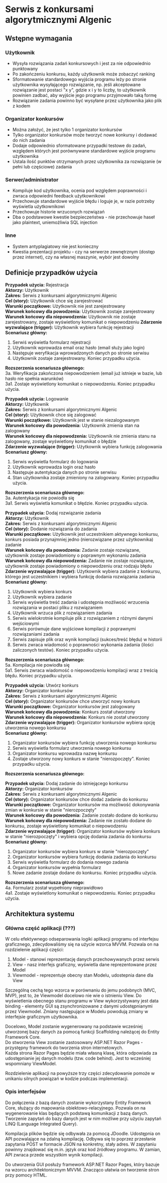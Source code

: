 # Serwis z konkursami algorytmicznymi Algenic

## Wstępne wymagania

### Użytkownik
- Wysyła rozwiązania zadań konkursowych i jest za nie odpowiednio punktowany
- Po zakończeniu konkursu, każdy użytkownik może zobaczyć ranking
- Sformatowanie standardowego wyjścia programu leży po stronie użytkownika wysyłającego rozwiązanie, np. jeśli akceptowane rozwiązanie jest postaci "x y", gdzie x i y to liczby, to użytkownik powinien zadbać, aby wyjście jego programu przyjmowało taką formę
- Rozwiązanie zadania powinno być wysyłane przez użytkownika jako plik z kodem

### Organizator konkursów
- Można założyć, że jest tylko 1 organizator konkursów
- Tylko organizator konkursów może tworzyć nowe konkursy i dodawać do nich zadania
- Dodaje odpowiednio sformatowane przypadki testowe do zadań, względem których jest porównywane standardowe wyjście programu użytkownika
- Ustala ilość punktów otrzymanych przez użytkownika za rozwiązanie (w pełni lub częściowe) zadania

### Serwer/administrator
- Kompiluje kod użytkownika, ocenia pod względem poprawności i zwraca odpowiedni feedback użytkownikowi
- Przechowuje standardowe wyjście błędu i loguje je, w razie potrzeby wyświetla użytkownikowi
- Przechowuje historie wrzuconych rozwiązań
- Dba o podstawowe kwestie bezpieczeństwa - nie przechowuje haseł jako plaintext, uniemożliwia SQL injection

### Inne
- System antyplagiatowy nie jest konieczny
- Kwestia prezentacji projektu - czy na serwerze zewnętrznym (dostęp przez internet), czy na własnej maszynie, wybór jest dowolny

## Definicje przypadków użycia

**Przypadek użycia:** Rejestracja  
**Aktorzy:** Użytkownik  
**Zakres:** Serwis z konkursami algorytmicznymi Algenic  
**Cel (story):** Użytkownik chce się zarejestrować  
**Warunki początkowe:** Użytkownik nie jest zarejestrowany  
**Warunek końcowy dla powodzenia:** Użytkownik zostaje zarejestrowany  
**Warunek końcowy dla niepowodzenia:** Użytkownik nie zostaje zarejestrowany, zostaje wyświetlony komunikat o niepowodzeniu
**Zdarzenie wyzwalające (trigger):** Użytkownik wybiera funkcję rejestracji  
**Scenariusz główny:**
1. Serwiś wyświetla formularz rejestracji
1. Użytkownik wprowadza email oraz hasło (email służy jako login)
1. Następuje weryfikacja wprowadzonych danych po stronie serwisu
1. Użytkownik zostaje zarejestrowany. Koniec przypadku użycia.

**Rozszerzenia scenariusza głównego:**  
3a. Weryfikacja zakończona niepowodzeniem (email już istnieje w bazie, lub hasło nie spełnia warunków)  
3a1. Zostaje wyświetlony komunikat o niepowodzeniu. Koniec przypadku użycia.

**Przypadek użycia:** Logowanie  
**Aktorzy:** Użytkownik  
**Zakres:** Serwis z konkursami algorytmicznymi Algenic  
**Cel (story):** Użytkownik chce się zalogować  
**Warunki początkowe:** Użytkownik jest w stanie niezalogowanym  
**Warunek końcowy dla powodzenia:** Użytkownik zmienia stan na zalogowany  
**Warunek końcowy dla niepowodzenia:** Użytkownik nie zmienia stanu na zalogowany, zostaje wyświetlony komunikat o błędzie  
**Zdarzenie wyzwalające (trigger):** Użytkownik wybiera funkcję zalogowania  
**Scenariusz główny:**  
1. Serwis wyświetla formularz do logowania
1. Użytkownik wprowadza login oraz hasło
1. Następuje autentykacja danych po stronie serwisu
1. Stan użytkownika zostaje zmieniony na zalogowany. Koniec przypadku użycia.
  
**Rozszerzenia scenariusza głównego:**  
3a. Autentykacja nie powiodła się  
3a1. Serwis wyświetla komunikat o błędzie. Koniec przypadku użycia.

**Przypadek użycia:** Dodaj rozwiązanie zadania  
**Aktorzy:** Użytkownik  
**Zakres:** Serwis z konkursami algorytmicznymi Algenic  
**Cel (story):** Dodanie rozwiązania do zadania  
**Warunki początkowe:** Użytkownik jest uczestnikiem aktywnego konkursu, konkurs posiada przynajmniej jedno (nierozwiązane przez użytkownika) zadanie  
**Warunek końcowy dla powodzenia:** Zadanie zostaje rozwiązane, użytkownik zostaje powiadomiony o poprawnym wykonaniu zadania  
**Warunek końcowy dla niepowodzenia:** Zadanie nie zostaje rozwiązane, użytkownik zostaje powiadomiony o niepowodzeniu oraz rodzaju błędu  
**Zdarzenie wyzwalające (trigger):** Użytkownik wybiera zadanie z konkursu, którego jest uczestnikiem i wybiera funkcję dodania rozwiązania zadania  
**Scenariusz główny:**
1. Użytkownik wybiera konkurs
1. Użytkownik wybiera zadanie
1. Serwis wyświetla treść zadania i udostępnia możliwość wrzucenia rozwiązania w postaci pliku z rozwiązaniem
1. Użytkownik wrzuca plik z rozwiązaniem zadania
1. Serwis wielokrotnie kompiluje plik z rozwiązaniem z różnymi danymi wejściowymi
1. Serwis porównuje dane wyjściowe kompilacji z poprawnymi rozwiązaniami zadania
1. Serwis zapisuje plik oraz wynik kompilacji (sukces/treść błędu) w historii
1. Serwis zwraca wiadomość o poprawności wykonania zadania (ilości zaliczonych testów). Koniec przypadku użycia.
  
**Rozszerzenia scenariusza głównego:**   
5a. Kompilacja nie powiodła się  
5a1. Serwis zwraca wiadomość o niepowodzeniu kompilacji wraz z treścią błędu. Koniec przypadku użycia.

**Przypadek użycia:** Utwórz konkurs  
**Aktorzy:** Organizator konkursów  
**Zakres:** Serwis z konkursami algorytmicznymi Algenic  
**Cel (story):** Organizator konkursów chce utworzyć nowy konkurs  
**Warunki początkowe:** Organizator konkursów jest zalogowany  
**Warunek końcowy dla powodzenia:** Konkurs został utworzony  
**Warunek końcowy dla niepowodzenia:** Konkurs nie został utworzony  
**Zdarzenie wyzwalające (trigger):** Organizator konkursów wybiera opcję utworzenia nowego konkursu  
**Scenariusz główny:**  
1. Organizator konkursów wybiera funkcję utworzenia nowego konkursu
1. Serwis wyświetla formularz utworzenia nowego konkursu
1. Organizator konkursu wprowadza nazwę konkursu
1. Zostaje utworzony nowy konkurs w stanie "nierozpoczęty". Koniec przypadku użycia.

**Rozszerzenia scenariusza głównego:**

**Przypadek użycia:** Dodaj zadanie do istniejącego konkursu  
**Aktorzy:** Organizator konkursów  
**Zakres:** Serwis z konkursami algorytmicznymi Algenic  
**Cel (story):** Organizator konkursów chce dodać zadanie do konkursu  
**Warunki początkowe:** Organizator konkursów ma możliwość dokonywania zmian w konkursie w stanie "nierozpoczęty"  
**Warunek końcowy dla powodzenia:** Zadanie zostało dodane do konkursu  
**Warunek końcowy dla niepowodzenia:** Zadanie nie zostało dodane do konkursu, zostaje wyświetlony komunikat o niepowodzeniu  
**Zdarzenie wyzwalające (trigger):** Organizator konkursów wybiera konkurs w stanie "nierozpoczęty" i wybiera opcję dodania zadania do konkursu   
**Scenariusz główny:**  
1. Organizator konkursów wybiera konkurs w stanie "nierozpoczęty"
1. Organizator konkursów wybiera funkcję dodania zadania do konkursu
1. Serwis wyświetla formularz do dodania nowego zadania
1. Organizator konkursów wypełnia formularz
1. Nowe zadanie zostaje dodane do konkursu. Koniec przypadku użycia.

**Rozszerzenia scenariusza głównego:**  
4a. Formularz został wypełniony nieprawidłowo  
4a1. Zostaje wyświetlony komunikat o niepowodzeniu. Koniec przypadku użycia.

## Architektura systemu

### Główna część aplikacji (???)

W celu efektywnego odseparowania logiki aplikacji programu od interfejsu graficznego, zdecydowaliśmy się na użycie wzorca MVVM. Pozwala on na rozdzielenie aplikacji części:

1. Model -  stanowi reprezentację danych przechowywanych przez serwis
1. View  - nasz interfejs graficzny, wyświetla dane reprezentowane przez Model
1. Viewmodel - reprezentuje obecny stan Modelu, udostepnia dane dla View

Szczególną cechą tego wzorca w porównaniu do jemu podobnych (MVC, MVP), jest to, że Viewmodel docelowo nie wie o istnieniu View. Do wyświetlenia obecnego stanu programu w View wykorzystywany jest data binding - elementy GUI są zsynchronizowane z danymi udostępnianymi przez Viewmodel. Zmiany następujące w Modelu powodują zmiany w interfejsie graficznym użytkownika.

Docelowo, Model zostanie wygenerowany na podstawie wcześniej utworzonej bazy danych za pomocą funkcji Scaffolding należącej do Entity Framework Core.  
Do stworzenia View zostanie zastosowany ASP.NET Razor Pages - przystępny framework do tworzenia stron internetowych.  
Każda strona Razor Pages będzie miała własną klasę, która odpowiada za udostępnianie jej danych modelu (tzw. code behind). Jest to wcześniej wspomniany ViewModel.

Rozdzielenie aplikacji na powyższe trzy części zdecydowanie pomoże w unikaniu silnych powiązań w kodzie podczas implementacji.

### Opis interfejsów

Do połączenia z bazą danych zostanie wykorzystany Entity Framework Core, służący do mapowania obiektowo-relacyjnego. Pozwala on na wygenerowanie klas będących podstawą komunikacji z bazą danych. Tworzenie zapytań do bazy danych jest w nim możliwe przy użyciu zapytań LINQ (Language Integrated Query).

Kompilacja plików będzie się odbywała za pomocą JDoodle. Udostępnia on API pozwalające na zdalną kompilację. Odbywa się to poprzez przesłanie zapytania POST w formacie JSON na konkretny, stały adres. W zapytaniu powinny znajdować się m.in. język oraz kod źródłowy programu. W zamian, API zwraca przede wszystkim wynik kompilacji.

Do utworzenia GUI posłuży framework ASP.NET Razor Pages, który bazuje na wzorcu architektonicznym MVVM. Znacząco ułatwia on tworzenie stron przy pomocy HTML.